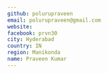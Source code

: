 ```yaml
---
github: polurupraveen
email: polurupraveen@gmail.com
website: 
facebook: prvn30
city: Hyderabad
country: IN
region: Manikonda
name: Praveen Kumar
---
```


